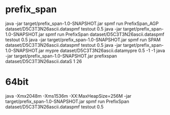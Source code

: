 # prefix_span
java -jar target/prefix_span-1.0-SNAPSHOT.jar spmf run PrefixSpan_AGP dataset/D5C3T3N26ascii.dataspmf testout 0.5
java -jar target/prefix_span-1.0-SNAPSHOT.jar spmf run PrefixSpan dataset/D5C3T3N26ascii.dataspmf testout 0.5
java -jar target/prefix_span-1.0-SNAPSHOT.jar spmf run SPAM dataset/D5C3T3N26ascii.dataspmf testout 0.5
java -jar target/prefix_span-1.0-SNAPSHOT.jar mypre dataset/D5C3T3N26ascii.datamypre 0.5 -1 -1
java -jar target/prefix_span-1.0-SNAPSHOT.jar prefixspan dataset/D5C3T3N26ascii.dataS 1 26
# 64bit
java -Xmx2048m -Xms1536m -XX:MaxHeapSize=256M -jar target/prefix_span-1.0-SNAPSHOT.jar spmf run PrefixSpan dataset/D5C3T3N26ascii.dataspmf testout 0.5
